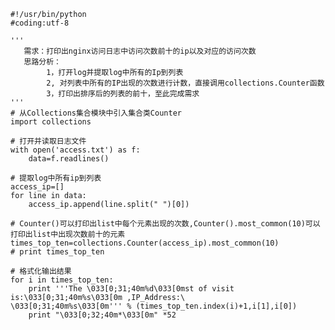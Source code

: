     #!/usr/bin/python
    #coding:utf-8
    
    '''
       需求：打印出nginx访问日志中访问次数前十的ip以及对应的访问次数
       思路分析：
    	    1，打开log并提取log中所有的Ip到列表
    	    2, 对列表中所有的IP出现的次数进行计数，直接调用collections.Counter函数
    	    3，打印出排序后的列表的前十，至此完成需求	       
    '''
    # 从Collections集合模块中引入集合类Counter
    import collections
    
    # 打开并读取日志文件   
    with open('access.txt') as f:
        data=f.readlines() 
    
    # 提取log中所有ip到列表
    access_ip=[]
    for line in data:
        access_ip.append(line.split(" ")[0])
    
    # Counter()可以打印出list中每个元素出现的次数,Counter().most_common(10)可以打印出list中出现次数前十的元素
    times_top_ten=collections.Counter(access_ip).most_common(10)
    # print times_top_ten
    
    # 格式化输出结果
    for i in times_top_ten:
        print '''The \033[0;31;40m%d\033[0mst of visit is:\033[0;31;40m%s\033[0m ,IP_Address:\
    \033[0;31;40m%s\033[0m''' % (times_top_ten.index(i)+1,i[1],i[0])
        print "\033[0;32;40m*\033[0m" *52 
